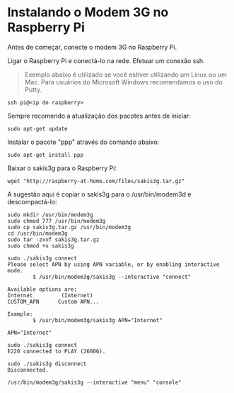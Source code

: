 # Instalando o Modem 3G no Raspberry Pi

Antes de começar, conecte o modem 3G no Raspberry Pi.

Ligar o Raspberry Pi e conectá-lo na rede. Efetuar um conexão ssh.

>Exemplo abaixo é utilizado se você estiver utilizando um Linux ou um Mac. Para usuários do Microsoft Windows recomendamos o uso do Putty.

```
ssh pi@<ip do raspberry>
```


Sempre recomendo a atualização dos pacotes antes de iniciar:

```
sudo apt-get update
```

Instalar o pacote "ppp" através do comando abaixo:

```
sudo apt-get install ppp
```

Baixar o sakis3g para o Raspberry Pi:

```
wget "http://raspberry-at-home.com/files/sakis3g.tar.gz"
```

A sugestão aqui é copiar o sakis3g para o /usr/bin/modem3d e descompactá-lo:

```
sudo mkdir /usr/bin/modem3g
sudo chmod 777 /usr/bin/modem3g
sudo cp sakis3g.tar.gz /usr/bin/modem3g
cd /usr/bin/modem3g
sudo tar -zxvf sakis3g.tar.gz
sudo chmod +x sakis3g
```

```
sudo ./sakis3g connect
Please select APN by using APN variable, or by enabling interactive mode.
        $ /usr/bin/modem3g/sakis3g --interactive "connect"

Available options are:
Internet         (Internet)
CUSTOM_APN      Custom APN...

Example:
        $ /usr/bin/modem3g/sakis3g APN="Internet"
```

```
APN="Internet"
```

```
sudo ./sakis3g connect
E220 connected to PLAY (26006).
```

```
sudo ./sakis3g disconnect
Disconnected.
```

```
/usr/bin/modem3g/sakis3g --interactive "menu" "console"
```
